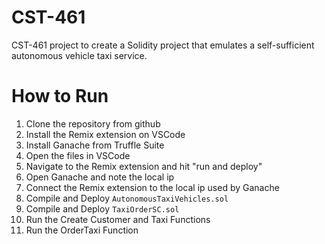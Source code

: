 # CST-461

CST-461 project to create a Solidity project that emulates a self-sufficient autonomous vehicle taxi service. 

# How to Run

1. Clone the repository from github
2. Install the Remix extension on VSCode
3. Install Ganache from Truffle Suite
4. Open the files in VSCode
5. Navigate to the Remix extension and hit "run and deploy"
6. Open Ganache and note the local ip
7. Connect the Remix extension to the local ip used by Ganache
8. Compile and Deploy `AutonomousTaxiVehicles.sol`
9. Compile and Deploy `TaxiOrderSC.sol`
10. Run the Create Customer and Taxi Functions
11. Run the OrderTaxi Function
